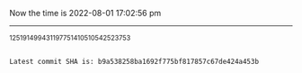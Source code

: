 Now the time is 2022-08-01 17:02:56 pm

---

<small>125191499431197751410510542523753</small>

```txt

Latest commit SHA is: b9a538258ba1692f775bf817857c67de424a453b
```
